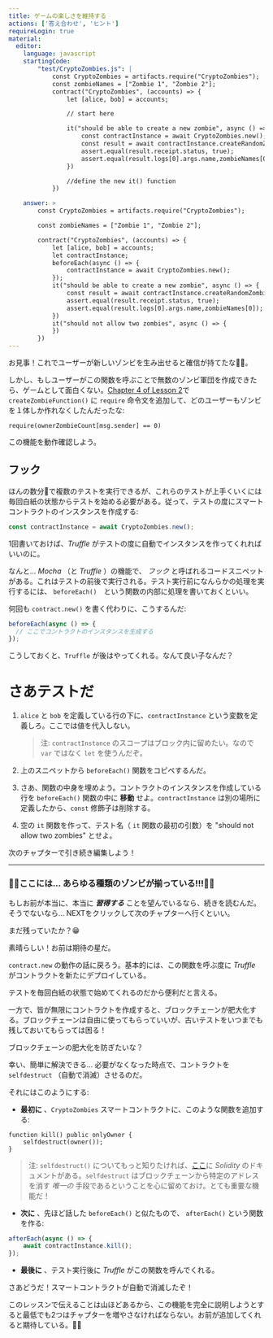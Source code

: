 ```yaml
---
title: ゲームの楽しさを維持する
actions: ['答え合わせ', 'ヒント']
requireLogin: true
material:
  editor:
    language: javascript
    startingCode:
        "test/CryptoZombies.js": |
            const CryptoZombies = artifacts.require("CryptoZombies");
            const zombieNames = ["Zombie 1", "Zombie 2"];
            contract("CryptoZombies", (accounts) => {
                let [alice, bob] = accounts;

                // start here

                it("should be able to create a new zombie", async () => {
                    const contractInstance = await CryptoZombies.new();
                    const result = await contractInstance.createRandomZombie(zombieNames[0], {from: alice});
                    assert.equal(result.receipt.status, true);
                    assert.equal(result.logs[0].args.name,zombieNames[0]);
                })

                //define the new it() function
            })

    answer: >
        const CryptoZombies = artifacts.require("CryptoZombies");

        const zombieNames = ["Zombie 1", "Zombie 2"];

        contract("CryptoZombies", (accounts) => {
            let [alice, bob] = accounts;
            let contractInstance;
            beforeEach(async () => {
                contractInstance = await CryptoZombies.new();
            });
            it("should be able to create a new zombie", async () => {
                const result = await contractInstance.createRandomZombie(zombieNames[0], {from: alice});
                assert.equal(result.receipt.status, true);
                assert.equal(result.logs[0].args.name,zombieNames[0]);
            })
            it("should not allow two zombies", async () => {
            })
        })
---
```


お見事！これでユーザーが新しいゾンビを生み出せると確信が持てたな👌🏻。

しかし、もしユーザーがこの関数を呼ぶことで無数のゾンビ軍団を作成できたら、ゲームとして面白くない。<a href="https://cryptozombies.io/jp/lesson/2/chapter/4" target=_blank>Chapter 4 of Lesson 2</a>で `createZombieFunction()` に `require` 命令文を追加して、どのユーザーもゾンビを１体しか作れなくしたんだったな:

```sol
require(ownerZombieCount[msg.sender] == 0)
```

この機能を動作確認しよう。

## フック

ほんの数分🤞で複数のテストを実行できるが、これらのテストが上手くいくには毎回白紙の状態からテストを始める必要がある。従って、テストの度にスマートコントラクトのインスタンスを作成する:

```javascript
const contractInstance = await CryptoZombies.new();
```

1回書いておけば、_Truffle_ がテストの度に自動でインスタンスを作ってくれればいいのに。

なんと... _Mocha_ （と _Truffle_ ）の機能で、 _フック_ と呼ばれるコードスニペットがある。これはテストの前後で実行される。テスト実行前になんらかの処理を実行するには、 `beforeEach()`　という関数の内部に処理を書いておくといい。

何回も `contract.new()` を書く代わりに、こうするんだ:

```javascript
beforeEach(async () => {
  // ここでコントラクトのインスタンスを生成する
});
```

こうしておくと、`Truffle` が後はやってくれる。なんて良い子なんだ？

# さあテストだ

1. `alice` と `bob` を定義している行の下に、`contractInstance` という変数を定義しろ。ここでは値を代入しない。

    > 注:  `contractInstance` のスコープはブロック内に留めたい。なので `var` ではなく `let` を使うんだぞ。

2. 上のスニペットから `beforeEach()` 関数をコピペするんだ。

3. さあ、関数の中身を埋めよう。コントラクトのインスタンスを作成している行を `beforeEach()` 関数の中に **移動** せよ。`contractInstance` は別の場所に定義したから、`const` 修飾子は削除する。

5. 空の `it` 関数を作って、テスト名（ `it` 関数の最初の引数）を "should not allow two zombies" とせよ。

次のチャプターで引き続き編集しよう！

---

### 🧟‍♂️ここには... あらゆる種類のゾンビが揃っている!!!🧟‍♂️

もしお前が本当に、本当に **_習得する_** ことを望んでいるなら、続きを読むんだ。そうでないなら... NEXTをクリックして次のチャプターへ行くといい。

まだ残っていたか？😁

素晴らしい！お前は期待の星だ。

`contract.new` の動作の話に戻ろう。基本的には、この関数を呼ぶ度に _Truffle_ がコントラクトを新たにデプロイしている。

テストを毎回白紙の状態で始めてくれるのだから便利だと言える。

一方で、皆が無限にコントラクトを作成すると、ブロックチェーンが肥大化する。ブロックチェーンは自由に使ってもらっていいが、古いテストをいつまでも残しておいてもらっては困る！

ブロックチェーンの肥大化を防ぎたいな？

幸い、簡単に解決できる... 必要がなくなった時点で、コントラクトを `selfdestruct` （自動で消滅）させるのだ。

それにはこのようにする:

- **最初に** 、`CryptoZombies` スマートコントラクトに、このような関数を追加する:

 ```sol
 function kill() public onlyOwner {
     selfdestruct(owner());
 }
 ```
 > 注:  `selfdestruct()` についてもっと知りたければ、<a href="https://solidity.readthedocs.io/en/v0.4.21/introduction-to-smart-contracts.html#self-destruct" target=_blank>ここ</a>に _Solidity_ のドキュメントがある。`selfdestruct` はブロックチェーンから特定のアドレスを消す _唯一の_ 手段であるということを心に留めておけ。とても重要な機能だ！

- **次に** 、先ほど話した `beforeEach()` と似たもので、 `afterEach()` という関数を作る:

 ```javascript
 afterEach(async () => {
     await contractInstance.kill();
 });
 ```

- **最後に** 、テスト実行後に _Truffle_ がこの関数を呼んでくれる。

さあどうだ！スマートコントラクトが自動で消滅したぞ！

このレッスンで伝えることは山ほどあるから、この機能を完全に説明しようとすると最低でも2つはチャプターを増やさなければならない。お前が追加してくれると期待している。💪🏻
